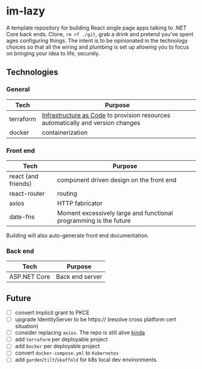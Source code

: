 # im-lazy

A template repository for building React single page apps talking to .NET Core back ends. Clone, `rm rf ./git`, grab a drink and pretend you've spent ages configuring things. The intent is to be opinionated in the technology choices so that all the wiring and plumbing is set up allowing you to focus on bringing your idea to life, securely.

## Technologies

### General

| Tech      | Purpose                |
| --------- | ---------------------- |
| terraform | [Infrastructure as Code](https://docs.microsoft.com/en-us/azure/devops/learn/what-is-infrastructure-as-code) to provision resources automatically and version changes |
| docker    | containerization           |

### Front end

| Tech         | Purpose                                                               |
| ------------ | --------------------------------------------------------------------- |
| react (and friends)        | component driven design on the front end                                                           |
| react-router | routing                                                               |
| axios        | HTTP fabricator |
| date-fns     | Moment excessively large and functional programming is the future                                                     |

Building will also auto-generate front end documentation.

### Back end

| Tech         | Purpose         |
| ------------ | --------------- |
| ASP.NET Core | Back end server |

## Future

- [ ] convert Implicit grant to PKCE
- [ ] upgrade IdentityServer to be https:// (resolve cross platform cert situation)
- [ ] consider replacing `axios`. The repo is still alive [kinda](https://github.com/axios/axios/issues/1965)
- [ ] add `terraform` per deployable project
- [ ] add `Docker` per deployable project
- [ ] convert `docker-compose.yml` to `Kubernetes`
- [ ] add `garden`/`tilt`/`skaffold` for k8s local dev environments.
